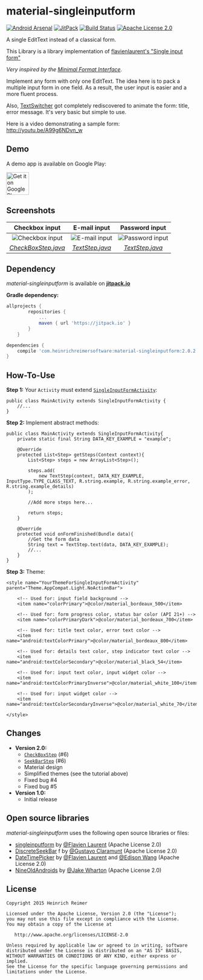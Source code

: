 material-singleinputform
=======================
[![Android Arsenal](https://img.shields.io/badge/Android%20Arsenal-material--singleinputform-blue.svg?style=flat)](https://android-arsenal.com/details/1/1163)
[![JitPack](https://jitpack.io/v/com.heinrichreimersoftware/material-singleinputform.svg)](https://jitpack.io/#com.heinrichreimersoftware/material-singleinputform)
[![Build Status](https://travis-ci.org/HeinrichReimer/material-singleinputform.svg?branch=master)](https://travis-ci.org/HeinrichReimer/material-singleinputform)
[![Apache License 2.0](https://img.shields.io/github/license/HeinrichReimer/material-singleinputform.svg)](https://www.apache.org/licenses/LICENSE-2.0.html)

A single EditText instead of a classical form.

This Library is a library implementation of  [flavienlaurent's "Single input form"][1]

_Very inspired by the [Minimal Format Interface][2]._

Implement any form with only one EditText. The idea here is to pack a multiple input form in one field. As a result, the user input is easier and a more fluent process.

Also, [TextSwitcher][3] got completely rediscovered to animate the form: title, error message. It's very basic but simple to use.

Here is a video demonstrating a sample form:
http://youtu.be/A99g6NDvn_w

Demo
----
A demo app is available on Google Play:

<a href="https://play.google.com/store/apps/details?id=com.heinrichreimersoftware.singleinputform.example">
	<img alt="Get it on Google Play" src="https://play.google.com/intl/en_us/badges/images/generic/en-play-badge.png" height="60" />
</a>

Screenshots
-----------

| Checkbox input | E-mail input | Password input |
|:-:|:-:|:-:|
| ![Checkbox input](http://i.imgur.com/lsSIFuV.png) | ![E-mail input](http://i.imgur.com/JFB1tTq.png) | ![Password input](http://i.imgur.com/BiLn77T.png) |
| [_CheckBoxStep.java_][CBS] | [_TextStep.java_][TS] | [_TextStep.java_][TS] |

Dependency
----------
*material-singleinputform* is available on [**jitpack.io**](https://jitpack.io/#com.heinrichreimersoftware/material-singleinputform)

**Gradle dependency:**
````gradle
allprojects {
		repositories {
			...
			maven { url 'https://jitpack.io' }
		}
	}
````
````gradle
dependencies {
    compile 'com.heinrichreimersoftware:material-singleinputform:2.0.2'
}
````

How-To-Use
-----

**Step 1:** Your `Activity` must extend [`SingleInputFormActivity`][SIFA]:

    public class MainActivity extends SingleInputFormActivity {
        //...
    }

**Step 2:** Implement abstract methods:

    public class MainActivity extends SingleInputFormActivity{
	    private static final String DATA_KEY_EXAMPLE = "example";
	    
	    @Override
	    protected List<Step> getSteps(Context context){
	        List<Step> steps = new ArrayList<Step>();
	        
	        steps.add(
	            new TextStep(context, DATA_KEY_EXAMPLE, InputType.TYPE_CLASS_TEXT, R.string.example, R.string.example_error, R.string.example_details)
	        );
	        
	        //Add more steps here...
	        
	        return steps;
	    }
	    
	    @Override
	    protected void onFormFinished(Bundle data){
            //Get the form data
	        String text = TextStep.text(data, DATA_KEY_EXAMPLE);
	        //...
	    }
	}

**Step 3:** Theme:

    <style name="YourThemeForSingleInputFormActivity" parent="Theme.AppCompat.Light.NoActionBar">

        <!-- Used for: input field background -->
        <item name="colorPrimary">@color/material_bordeaux_500</item>

        <!-- Used for: form progress color, status bar color (API 21+) -->
        <item name="colorPrimaryDark">@color/material_bordeaux_700</item>

        <!-- Used for: title text color, error text color -->
        <item name="android:textColorPrimary">@color/material_bordeaux_800</item>

        <!-- Used for: details text color, step indicator text color -->
        <item name="android:textColorSecondary">@color/material_black_54</item>

        <!-- Used for: input text color, input widget color -->
        <item name="android:textColorPrimaryInverse">@color/material_white_100</item>

        <!-- Used for: input widget color -->
        <item name="android:textColorSecondaryInverse">@color/material_white_70</item>

    </style>

Changes
-------

* **Version 2.0:**
    * [`CheckBoxStep`][CBS] (#6)
    * [`SeekBarStep`][SBS] (#6)
    * Material design
    * Simplified themes (see the tutorial above)
    * Fixed bug #4
    * Fixed bug #5
* **Version 1.0:**
    * Initial release

Open source libraries
-------

_material-singleinputform_ uses the following open source libraries or files:

* [singleinputform][4] by [@Flavien Laurent][5] (Apache License 2.0)
* [DiscreteSeekBar][6] f by [@Gustavo Claramunt][7] (Apache License 2.0)
* [DateTimePicker][8] by [@Flavien Laurent][5] and [@Edison Wang][9] (Apache License 2.0)
* [NineOldAndroids][10] by [@Jake Wharton][11] (Apache License 2.0)

License
-------

    Copyright 2015 Heinrich Reimer

    Licensed under the Apache License, Version 2.0 (the "License");
    you may not use this file except in compliance with the License.
    You may obtain a copy of the License at

       http://www.apache.org/licenses/LICENSE-2.0

    Unless required by applicable law or agreed to in writing, software
    distributed under the License is distributed on an "AS IS" BASIS,
    WITHOUT WARRANTIES OR CONDITIONS OF ANY KIND, either express or implied.
    See the License for the specific language governing permissions and
    limitations under the License.
    
    
[1]: https://github.com/flavienlaurent/singleinputform
[2]: https://github.com/codrops/MinimalForm
[3]: http://developer.android.com/reference/android/widget/TextSwitcher.html
[CBS]: https://github.com/HeinrichReimer/Android-SingleInputForm/blob/master/library/src/main/java/com/heinrichreimersoftware/singleinputform/steps/CheckBoxStep.java
[TS]: https://github.com/HeinrichReimer/Android-SingleInputForm/blob/master/library/src/main/java/com/heinrichreimersoftware/singleinputform/steps/TextStep.java
[SBS]: https://github.com/HeinrichReimer/Android-SingleInputForm/blob/master/library/src/main/java/com/heinrichreimersoftware/singleinputform/steps/SeekBarStep.java
[SIFA]: https://github.com/HeinrichReimer/Android-SingleInputForm/blob/master/library/src/main/java/com/heinrichreimersoftware/singleinputform/SingleInputFormActivity.java
[GP]: http://gradleplease.appspot.com/#com.heinrichreimersoftware.singleinputform
[4]: https://github.com/flavienlaurent/singleinputform
[5]: https://github.com/flavienlaurent
[6]: https://github.com/AnderWeb/discreteSeekBar
[7]: https://github.com/AnderWeb
[8]: https://github.com/flavienlaurent/datetimepicker
[9]: https://github.com/edisonw
[10]: https://github.com/JakeWharton/NineOldAndroids
[11]: https://github.com/JakeWharton
